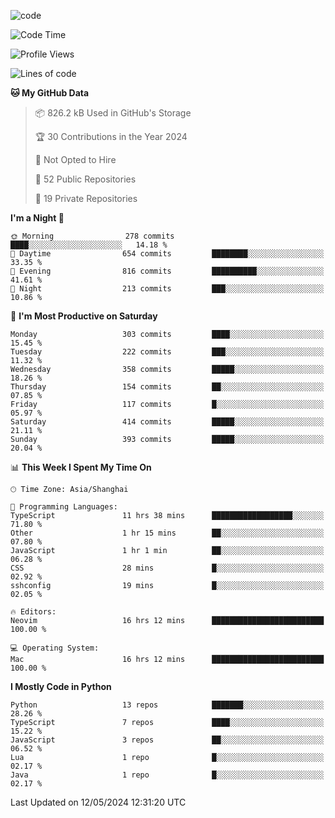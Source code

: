 
<!--
**liuyaanng/liuyaanng** is a ✨ _special_ ✨ repository because its `README.md` (this file) appears on your GitHub profile.

Here are some ideas to get you started:

- 🔭 I’m currently working on ...
- 🌱 I’m currently learning ...
- 👯 I’m looking to collaborate on ...
- 🤔 I’m looking for help with ...
- 💬 Ask me about ...
- 📫 How to reach me: ...
- 😄 Pronouns: ...
- ⚡ Fun fact: ...
-->


![code](https://cdn.jsdelivr.net/gh/liuyaanng/liuyaanng@1.0/code.gif) 

<!--START_SECTION:waka-->
![Code Time](http://img.shields.io/badge/Code%20Time-374%20hrs%2056%20mins-blue)

![Profile Views](http://img.shields.io/badge/Profile%20Views-0-blue)

![Lines of code](https://img.shields.io/badge/From%20Hello%20World%20I%27ve%20Written-14.6%20million%20lines%20of%20code-blue)

**🐱 My GitHub Data** 

> 📦 826.2 kB Used in GitHub's Storage 
 > 
> 🏆 30 Contributions in the Year 2024
 > 
> 🚫 Not Opted to Hire
 > 
> 📜 52 Public Repositories 
 > 
> 🔑 19 Private Repositories 
 > 
**I'm a Night 🦉** 

```text
🌞 Morning                278 commits         ████░░░░░░░░░░░░░░░░░░░░░   14.18 % 
🌆 Daytime                654 commits         ████████░░░░░░░░░░░░░░░░░   33.35 % 
🌃 Evening                816 commits         ██████████░░░░░░░░░░░░░░░   41.61 % 
🌙 Night                  213 commits         ███░░░░░░░░░░░░░░░░░░░░░░   10.86 % 
```
📅 **I'm Most Productive on Saturday** 

```text
Monday                   303 commits         ████░░░░░░░░░░░░░░░░░░░░░   15.45 % 
Tuesday                  222 commits         ███░░░░░░░░░░░░░░░░░░░░░░   11.32 % 
Wednesday                358 commits         █████░░░░░░░░░░░░░░░░░░░░   18.26 % 
Thursday                 154 commits         ██░░░░░░░░░░░░░░░░░░░░░░░   07.85 % 
Friday                   117 commits         █░░░░░░░░░░░░░░░░░░░░░░░░   05.97 % 
Saturday                 414 commits         █████░░░░░░░░░░░░░░░░░░░░   21.11 % 
Sunday                   393 commits         █████░░░░░░░░░░░░░░░░░░░░   20.04 % 
```


📊 **This Week I Spent My Time On** 

```text
🕑︎ Time Zone: Asia/Shanghai

💬 Programming Languages: 
TypeScript               11 hrs 38 mins      ██████████████████░░░░░░░   71.80 % 
Other                    1 hr 15 mins        ██░░░░░░░░░░░░░░░░░░░░░░░   07.80 % 
JavaScript               1 hr 1 min          ██░░░░░░░░░░░░░░░░░░░░░░░   06.28 % 
CSS                      28 mins             █░░░░░░░░░░░░░░░░░░░░░░░░   02.92 % 
sshconfig                19 mins             █░░░░░░░░░░░░░░░░░░░░░░░░   02.05 % 

🔥 Editors: 
Neovim                   16 hrs 12 mins      █████████████████████████   100.00 % 

💻 Operating System: 
Mac                      16 hrs 12 mins      █████████████████████████   100.00 % 
```

**I Mostly Code in Python** 

```text
Python                   13 repos            ███████░░░░░░░░░░░░░░░░░░   28.26 % 
TypeScript               7 repos             ████░░░░░░░░░░░░░░░░░░░░░   15.22 % 
JavaScript               3 repos             ██░░░░░░░░░░░░░░░░░░░░░░░   06.52 % 
Lua                      1 repo              █░░░░░░░░░░░░░░░░░░░░░░░░   02.17 % 
Java                     1 repo              █░░░░░░░░░░░░░░░░░░░░░░░░   02.17 % 
```




 Last Updated on 12/05/2024 12:31:20 UTC
<!--END_SECTION:waka-->
